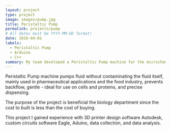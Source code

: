 ```yaml
---
layout: project
type: project
image: images/pump.jpg
title: Peristaltic Pump
permalink: projects/pump
# All dates must be YYYY-MM-DD format!
date: 2016-04-01
labels:
  - Peristaltic Pump
  - Arduino
  - C++
summary: My team developed a Peristaltic Pump machine for the microchemistry lab at Kapiolani Community College, at the end of semester we have a working machine for the lab.
---
```



Peristaltic Pump machine pumps fluid without contaminating the fluid itself, mainly used in pharmaceutical applications and the food industry, prevents backflow, gentle - ideal for use on cells and proteins, and precise dispensing.

The purpose of the project is beneficial the biology department since the cost to built is less than the cost of buying.

This project I gained experience with 3D printer design software Autodesk, custom circuits software Eagle, Aduino, data collection, and data analysis.
